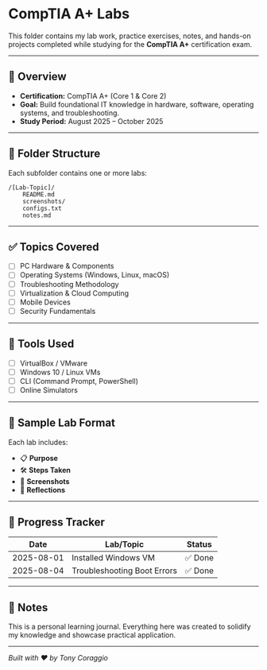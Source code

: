 # CompTIA A+ Labs

This folder contains my lab work, practice exercises, notes, and hands-on projects completed while studying for the **CompTIA A+** certification exam.

---

## 🧠 Overview

- **Certification:** CompTIA A+ (Core 1 & Core 2)
- **Goal:** Build foundational IT knowledge in hardware, software, operating systems, and troubleshooting.
- **Study Period:** August 2025 – October 2025

---

## 📁 Folder Structure

Each subfolder contains one or more labs:

```
/[Lab-Topic]/
    README.md
    screenshots/
    configs.txt
    notes.md
```

---

## ✅ Topics Covered

- [ ] PC Hardware & Components
- [ ] Operating Systems (Windows, Linux, macOS)
- [ ] Troubleshooting Methodology
- [ ] Virtualization & Cloud Computing
- [ ] Mobile Devices
- [ ] Security Fundamentals

---

## 🧰 Tools Used

- [ ] VirtualBox / VMware
- [ ] Windows 10 / Linux VMs
- [ ] CLI (Command Prompt, PowerShell)
- [ ] Online Simulators

---

## 🧪 Sample Lab Format

Each lab includes:
- 📋 **Purpose**
- 🛠️ **Steps Taken**
- 📸 **Screenshots**
- 🧠 **Reflections**

---

## 🏁 Progress Tracker

| Date       | Lab/Topic                    | Status  |
|------------|------------------------------|---------|
| 2025-08-01 | Installed Windows VM         | ✅ Done |
| 2025-08-04 | Troubleshooting Boot Errors  | ✅ Done |

---

## 📌 Notes

This is a personal learning journal. Everything here was created to solidify my knowledge and showcase practical application.

---

*Built with ❤️ by Tony Coraggio*
